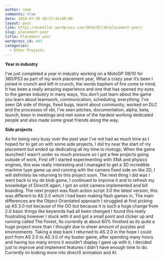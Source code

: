 ```yaml
---
author: cmuk
comments: true
date: 2010-07-30 10:57:41+00:00
layout: post
link: https://mckellar.wordpress.com/2010/07/30/placement-year/
slug: placement-year
title: Placement year
wordpress_id: 443
categories:
  - Other Projects
---
```


**Year in industry**

I’ve just completed a year in industry working on a MotoGP 09/10 for 360/PS3 as part of my work placement year, What a crazy year it’s been I joined in crunch and left in crunch, the words baptism of fire come to mind, It has been a really amazing experience and one that has opened my eyes to the games industry in many ways, You don’t just learn about the game you learn about teamwork, communication, scheduling, everything. I’ve seen QA side of things, fixed bugs, learnt about community, worked on DLC and the processes of xbl, I’ve seen pitches, documentation, alpha, beta, launch, been in meetings and met some of the hardest working dedicated people and also made some great friends along the way.

**Side projects**

As for being very busy over the past year I’ve not had as much time as I hoped for to get on with some side projects, I did try near the start of my placement but ended up dedicating all my time to motogp, When the game launched I wasn’t under so much pressure so I got a few projects going outside of work, First off I started experimenting with XNA and physics engines, this was really interesting and I managed to get a 3D incredible machine type game up and running with the camera fixed side on like 2D, I will definitely be returning to this project soon. The next thing I did was I went back to my de blob game, I continued to improve it and to refresh my knowledge of DirectX again, I got an orbit camera implemented and bill boarding. The next project was flash action script 3.0 the latest version, this was different to AS 2.0 which I had been making flash games in, The main differences are the Object Orientated approach I struggled at first picking up AS 3.0 not because of the OO but because it is such a huge change from 2.0 basic things like keywords had all been changed I found this really frustrating however I stuck with it and got a small point and clicker up and running called The Forest, Its currently at about 60% finished as its quite a huge project more than I thought due to sheer amount of puzzles and environments. Taking a step back I returned to AS 2.0 in the hope I could port from AS 2.0 to AS 3.0 of my buster game, after spending many hours and having too many errors it wouldn’t display I gave up with it, I decided just to improve and implement features I didn’t have enough time to do. Currently im looking more into directX animation and AI.
